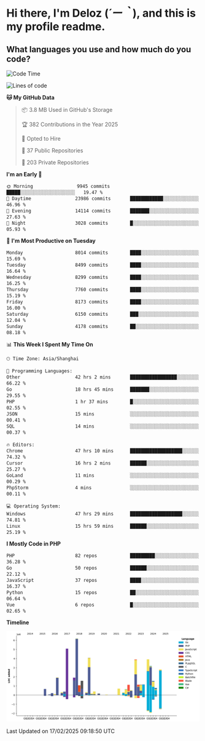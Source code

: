 # **Hi there, I'm Deloz (*´ー｀*), and this is my profile readme.**

## **What languages you use and how much do you code?**

<!--START_SECTION:waka-->
![Code Time](http://img.shields.io/badge/Code%20Time-5%2C701%20hrs%2058%20mins-blue)

![Lines of code](https://img.shields.io/badge/From%20Hello%20World%20I%27ve%20Written-47.1%20million%20lines%20of%20code-blue)

**🐱 My GitHub Data** 

> 📦 3.8 MB Used in GitHub's Storage 
 > 
> 🏆 382 Contributions in the Year 2025
 > 
> 💼 Opted to Hire
 > 
> 📜 37 Public Repositories 
 > 
> 🔑 203 Private Repositories 
 > 
**I'm an Early 🐤** 

```text
🌞 Morning                9945 commits        █████░░░░░░░░░░░░░░░░░░░░   19.47 % 
🌆 Daytime                23986 commits       ████████████░░░░░░░░░░░░░   46.96 % 
🌃 Evening                14114 commits       ███████░░░░░░░░░░░░░░░░░░   27.63 % 
🌙 Night                  3028 commits        █░░░░░░░░░░░░░░░░░░░░░░░░   05.93 % 
```
📅 **I'm Most Productive on Tuesday** 

```text
Monday                   8014 commits        ████░░░░░░░░░░░░░░░░░░░░░   15.69 % 
Tuesday                  8499 commits        ████░░░░░░░░░░░░░░░░░░░░░   16.64 % 
Wednesday                8299 commits        ████░░░░░░░░░░░░░░░░░░░░░   16.25 % 
Thursday                 7760 commits        ████░░░░░░░░░░░░░░░░░░░░░   15.19 % 
Friday                   8173 commits        ████░░░░░░░░░░░░░░░░░░░░░   16.00 % 
Saturday                 6150 commits        ███░░░░░░░░░░░░░░░░░░░░░░   12.04 % 
Sunday                   4178 commits        ██░░░░░░░░░░░░░░░░░░░░░░░   08.18 % 
```


📊 **This Week I Spent My Time On** 

```text
🕑︎ Time Zone: Asia/Shanghai

💬 Programming Languages: 
Other                    42 hrs 2 mins       █████████████████░░░░░░░░   66.22 % 
Go                       18 hrs 45 mins      ███████░░░░░░░░░░░░░░░░░░   29.55 % 
PHP                      1 hr 37 mins        █░░░░░░░░░░░░░░░░░░░░░░░░   02.55 % 
JSON                     15 mins             ░░░░░░░░░░░░░░░░░░░░░░░░░   00.41 % 
SQL                      14 mins             ░░░░░░░░░░░░░░░░░░░░░░░░░   00.37 % 

🔥 Editors: 
Chrome                   47 hrs 10 mins      ███████████████████░░░░░░   74.32 % 
Cursor                   16 hrs 2 mins       ██████░░░░░░░░░░░░░░░░░░░   25.27 % 
GoLand                   11 mins             ░░░░░░░░░░░░░░░░░░░░░░░░░   00.29 % 
PhpStorm                 4 mins              ░░░░░░░░░░░░░░░░░░░░░░░░░   00.11 % 

💻 Operating System: 
Windows                  47 hrs 29 mins      ███████████████████░░░░░░   74.81 % 
Linux                    15 hrs 59 mins      ██████░░░░░░░░░░░░░░░░░░░   25.19 % 
```

**I Mostly Code in PHP** 

```text
PHP                      82 repos            █████████░░░░░░░░░░░░░░░░   36.28 % 
Go                       50 repos            ██████░░░░░░░░░░░░░░░░░░░   22.12 % 
JavaScript               37 repos            ████░░░░░░░░░░░░░░░░░░░░░   16.37 % 
Python                   15 repos            ██░░░░░░░░░░░░░░░░░░░░░░░   06.64 % 
Vue                      6 repos             █░░░░░░░░░░░░░░░░░░░░░░░░   02.65 % 
```



**Timeline**

![Lines of Code chart](https://raw.githubusercontent.com/deloz/deloz/main/assets/bar_graph.png)


 Last Updated on 17/02/2025 09:18:50 UTC
<!--END_SECTION:waka-->
